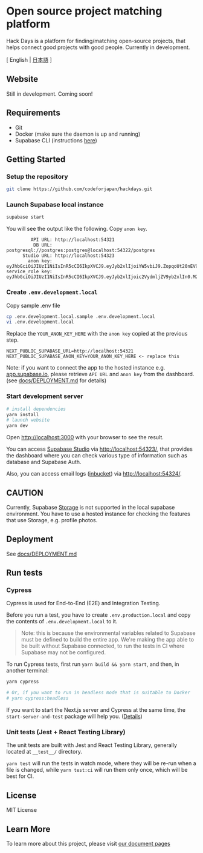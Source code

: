 # Open source project matching platform

Hack Days is a platform for finding/matching open-source projects, that helps connect good projects with good people.
Currently in development.

[ English | [日本語](./README.ja.md) ]

## Website

Still in development. Coming soon!

## Requirements

- Git
- Docker (make sure the daemon is up and running)
- Supabase CLI (instructions [here](https://github.com/supabase/cli))

## Getting Started

### Setup the repository

```bash
git clone https://github.com/codeforjapan/hackdays.git
```

### Launch Supabase local instance

```bash
supabase start
```

You will see the output like the following. Copy `anon key`.

```text
         API URL: http://localhost:54321
          DB URL: postgresql://postgres:postgres@localhost:54322/postgres
      Studio URL: http://localhost:54323
        anon key: eyJhbGciOiJIUzI1NiIsInR5cCI6IkpXVCJ9.eyJyb2xlIjoiYW5vbiJ9.ZopqoUt20nEV9cklpv9e3yw3PVyZLmKs5qLD6nGL1SI
service_role key: eyJhbGciOiJIUzI1NiIsInR5cCI6IkpXVCJ9.eyJyb2xlIjoic2VydmljZV9yb2xlIn0.M2d2z4SFn5C7HlJlaSLfrzuYim9nbY_XI40uWFN3hEE
```

### Create `.env.development.local`

Copy sample .env file

```bash
cp .env.development.local.sample .env.development.local
vi .env.development.local
```

Replace the `YOUR_ANON_KEY_HERE` with the `anon key` copied at the previous step.

```text
NEXT_PUBLIC_SUPABASE_URL=http://localhost:54321
NEXT_PUBLIC_SUPABASE_ANON_KEY=YOUR_ANON_KEY_HERE <- replace this
```

Note: if you want to connect the app to the hosted instance e.g. [app.supabase.io](https://app.supabase.io/), please retrieve `API URL` and `anon key` from the dashboard. (see [docs/DEPLOYMENT.md](docs/DEPLOYMENT.md) for details)

### Start development server

```bash
# install dependencies
yarn install
# launch website
yarn dev
```

Open [http://localhost:3000](http://localhost:3000) with your browser to see the result.

You can access [Supabase Studio](https://github.com/supabase/supabase/tree/master/studio) via [http://localhost:54323/](http://localhost:54323/), that provides the dashboard where you can check various type of information such as database and Supabase Auth.

Also, you can access email logs ([inbucket](https://github.com/inbucket/inbucket)) via [http://localhost:54324/](http://localhost:54324/).

## CAUTION

Currently, Supabase [Storage](https://supabase.com/docs/guides/storage) is not supported in the local supabase environment.
You have to use a hosted instance for checking the features that use Storage, e.g. profile photos.

## Deployment

See [docs/DEPLOYMENT.md](docs/DEPLOYMENT.md)

## Run tests

### Cypress

Cypress is used for End-to-End (E2E) and Integration Testing.

Before you run a test, you have to create `.env.production.local` and copy the contents of `.env.development.local` to it.

> Note: this is because the environmental variables related to Supabase must be defined to build the entire app. We're making the app able to be built without Supabase connected, to run the tests in CI where Supabase may not be configured.

To run Cypress tests, first run `yarn build && yarn start`, and then, in another terminal:

```bash
yarn cypress

# Or, if you want to run in headless mode that is suitable to Docker
# yarn cypress:headless
```

If you want to start the Next.js server and Cypress at the same time, the `start-server-and-test` package will help you. ([Details](https://nextjs.org/docs/testing#running-your-cypress-tests))

### Unit tests (Jest + React Testing Library)

The unit tests are built with Jest and React Testing Library, generally located at `__test__/` directory.

`yarn test` will run the tests in watch mode, where they will be re-run when a file is changed, while `yarn test:ci` will run them only once, which will be best for CI.

## License

MIT License

## Learn More

To learn more about this project, please visit [our document pages](https://hackmd.io/@codeforjapan/Hkc4eIKht/)
